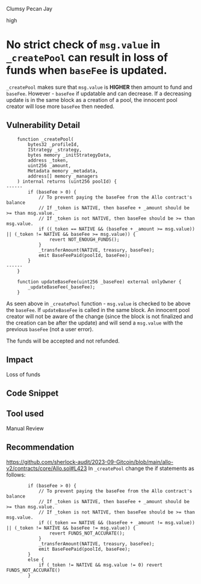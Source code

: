 Clumsy Pecan Jay

high

# No strict check of `msg.value` in `_createPool` can result in loss of funds when `baseFee` is updated.

`_createPool` makes sure that `msg.value` is **HIGHER** then amount to fund and `baseFee`.
However - `baseFee` if updatable and can decrease. If a decreasing update is in the same block as a creation of a pool, the innocent pool creator will lose more `baseFee` then needed.

## Vulnerability Detail

```solidity
    function _createPool(
        bytes32 _profileId,
        IStrategy _strategy,
        bytes memory _initStrategyData,
        address _token,
        uint256 _amount,
        Metadata memory _metadata,
        address[] memory _managers
    ) internal returns (uint256 poolId) {
------
        if (baseFee > 0) {
            // To prevent paying the baseFee from the Allo contract's balance
            // If _token is NATIVE, then baseFee + _amount should be >= than msg.value.
            // If _token is not NATIVE, then baseFee should be >= than msg.value.
            if ((_token == NATIVE && (baseFee + _amount >= msg.value)) || (_token != NATIVE && baseFee >= msg.value)) {
                revert NOT_ENOUGH_FUNDS();
            }
            _transferAmount(NATIVE, treasury, baseFee);
            emit BaseFeePaid(poolId, baseFee);
        }
------
    }

    function updateBaseFee(uint256 _baseFee) external onlyOwner {
        _updateBaseFee(_baseFee);
    }
```

As seen above in `_createPool` function - `msg.value` is checked to be above the `baseFee`.
If `updateBaseFee` is called in the same block. An innocent pool creator will not be aware of the change (since the block is not finalized and the creation can be after the update) and will send a `msg.value` with the previous `baseFee` (not a user error).

The funds will be accepted and not refunded.

## Impact

Loss of funds

## Code Snippet

## Tool used

Manual Review

## Recommendation

https://github.com/sherlock-audit/2023-09-Gitcoin/blob/main/allo-v2/contracts/core/Allo.sol#L423
In `_createPool` change the if statements as follows:
```solidity
        if (baseFee > 0) {
            // To prevent paying the baseFee from the Allo contract's balance
            // If _token is NATIVE, then baseFee + _amount should be >= than msg.value.
            // If _token is not NATIVE, then baseFee should be >= than msg.value.
            if ((_token == NATIVE && (baseFee + _amount != msg.value)) || (_token != NATIVE && baseFee != msg.value)) {
                revert FUNDS_NOT_ACCURATE();
            }
            _transferAmount(NATIVE, treasury, baseFee); 
            emit BaseFeePaid(poolId, baseFee);
        }
        else {
            if (_token != NATIVE && msg.value != 0) revert FUNDS_NOT_ACCURATE()
        }
``` 